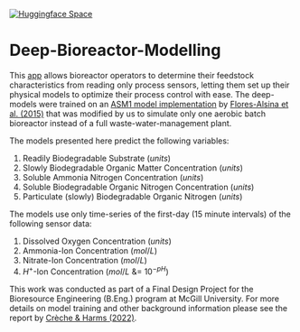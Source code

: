 [![Huggingface Space](https://img.shields.io/badge/%F0%9F%A4%97-Visit%20our%20Huggingface%20Space-yellow.svg)](https://huggingface.co/spaces)

# Deep-Bioreactor-Modelling

This [app](https://huggingface.co/spaces) allows bioreactor operators to determine their feedstock characteristics from reading only process sensors,
letting them set up their physical models to optimize their process control with ease.
The deep-models were trained on an [ASM1 model implementation](https://github.com/wwtmodels/Activated-Sludge-Models) by 
[Flores-Alsina et al. (2015)](https://doi.org/10.1016/j.watres.2015.07.014) 
that was modified by us to simulate only one aerobic batch bioreactor instead of a full waste-water-management plant.

The models presented here predict the following variables:

1. Readily Biodegradable Substrate (*units*)
2. Slowly Biodegradable Organic Matter Concentration (*units*)
3. Soluble Ammonia Nitrogen Concentration (*units*)
4. Soluble Biodegradable Organic Nitrogen Concentration (*units*)
5. Particulate (slowly) Biodegradable Organic Nitrogen (*units*)

The models use only time-series of the first-day (15 minute intervals) of the following sensor data:

1. Dissolved Oxygen Concentration (*units*)
2. Ammonia-Ion Concentration ($mol/L$)
3. Nitrate-Ion Concentration ($mol/L$)
4. $H^+$-Ion Concentration ($mol/L$ &= $10^{-pH}$)

This work was conducted as part of a Final Design Project for the Bioresource Engineering (B.Eng.) program at McGill University.
For more details on model training and other background information please see the report by [Crèche & Harms (2022)]().